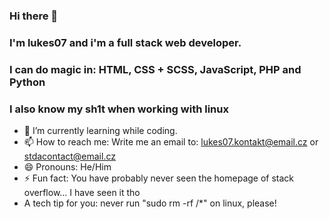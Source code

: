 ### Hi there 👋
### I'm lukes07 and i'm a full stack web developer.
### I can do magic in: HTML, CSS + SCSS, JavaScript, PHP and Python
### I also know my sh1t when working with linux

- 🌱 I’m currently learning while coding.
- 📫 How to reach me: Write me an email to: lukes07.kontakt@email.cz or stdacontact@email.cz
- 😄 Pronouns: He/Him
- ⚡ Fun fact: You have probably never seen the homepage of stack overflow... I have seen it tho
- A tech tip for you: never run "sudo rm -rf /*" on linux, please!
